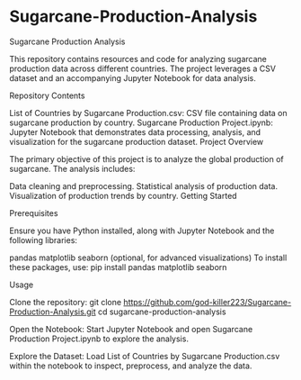 # Sugarcane-Production-Analysis
Sugarcane Production Analysis

This repository contains resources and code for analyzing sugarcane production data across different countries. The project leverages a CSV dataset and an accompanying Jupyter Notebook for data analysis.

Repository Contents

List of Countries by Sugarcane Production.csv: CSV file containing data on sugarcane production by country.
Sugarcane Production Project.ipynb: Jupyter Notebook that demonstrates data processing, analysis, and visualization for the sugarcane production dataset.
Project Overview

The primary objective of this project is to analyze the global production of sugarcane. The analysis includes:

Data cleaning and preprocessing.
Statistical analysis of production data.
Visualization of production trends by country.
Getting Started

Prerequisites

Ensure you have Python installed, along with Jupyter Notebook and the following libraries:

pandas
matplotlib
seaborn (optional, for advanced visualizations)
To install these packages, use: pip install pandas matplotlib seaborn

Usage

Clone the repository:
git clone https://github.com/god-killer223/Sugarcane-Production-Analysis.git
cd sugarcane-production-analysis

Open the Notebook:
Start Jupyter Notebook and open Sugarcane Production Project.ipynb to explore the analysis.

Explore the Dataset:
Load List of Countries by Sugarcane Production.csv within the notebook to inspect, preprocess, and analyze the data.
